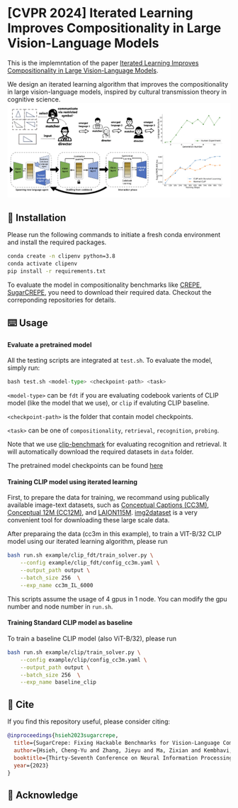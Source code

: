 # [CVPR 2024] Iterated Learning Improves Compositionality in Large Vision-Language Models


This is the implemntation of the paper  [Iterated Learning Improves Compositionality in Large Vision-Language Models](https://arxiv.org/abs/2404.02145).

We design an iterated learning algorithm that improves the compositionality in large vision-language models, inspired by cultural transmission theory in cognitive science.
![](images/overview.png)


## :wrench: Installation

Please run the following commands to initiate a fresh conda environment and install the required packages.
```bash
conda create -n clipenv python=3.8 
conda activate clipenv
pip install -r requirements.txt
```

To evaluate the model in compositionality benchmarks like [CREPE](https://github.com/RAIVNLab/CREPE), [SugarCREPE](https://github.com/RAIVNLab/sugar-crepe/blob/main/README.md), you need to download their required data. Checkout the correponding repositories for details.

## :keyboard: Usage

#### Evaluate a pretrained model
All the testing scripts are integrated at `test.sh`. To evaluate the model, simply run:

```python
bash test.sh <model-type> <checkpoint-path> <task>
```

`<model-type>` can be  `fdt` if you are evaluating codebook varients of CLIP model (like the model that we use), or   `clip` if evaluting CLIP baseline.

 `<checkpoint-path>` is the folder that contain model checkpoints. 

`<task>` can be one of  `compositionality`, `retrieval`, `recognition`, `probing`. 

Note that we use [clip-benchmark](https://github.com/LAION-AI/CLIP_benchmark) for evaluating recognition and retrieval. It will automatically download the required datasets in `data` folder.

The pretrained model checkpoints can be found [here]()

#### Training CLIP model using iterated learning

First, to prepare the data for training,  we recommand using publically available image-text datasets, such as [Conceptual Captions (CC3M)](https://ai.google.com/research/ConceptualCaptions/), [Conceptual 12M (CC12M)](https://github.com/google-research-datasets/conceptual-12m), and [LAION115M](https://github.com/salesforce/BLIP). [img2dataset](https://github.com/rom1504/img2dataset) is a very convenient tool for downloading these large scale data.

After preparaing the data (cc3m in this example), to train a VIT-B/32 CLIP model using our iterated learning algorithm, please run

```bash
bash run.sh example/clip_fdt/train_solver.py \
    --config example/clip_fdt/config_cc3m.yaml \
    --output_path output \
    --batch_size 256  \
    --exp_name cc3m_IL_6000
```

This scripts assume the usage of 4 gpus in 1 node. You can modify the gpu number and node number in `run.sh`.

#### Training Standard CLIP model as baseline

To train a baseline CLIP model (also ViT-B/32), please run

```bash
bash run.sh example/clip/train_solver.py \
    --config example/clip/config_cc3m.yaml \
    --output_path output \
    --batch_size 256  \
    --exp_name baseline_clip
```


## :paperclip: Cite
If you find this repository useful, please consider citing:
```bibtex
@inproceedings{hsieh2023sugarcrepe,
  title={SugarCrepe: Fixing Hackable Benchmarks for Vision-Language Compositionality},
  author={Hsieh, Cheng-Yu and Zhang, Jieyu and Ma, Zixian and Kembhavi, Aniruddha and Krishna, Ranjay},
  booktitle={Thirty-Seventh Conference on Neural Information Processing Systems Datasets and Benchmarks Track},
  year={2023}
}
```

## :open_book: Acknowledge

